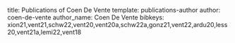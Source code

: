 title: Publications of Coen De Vente
template: publications-author
author: coen-de-vente
author_name: Coen De Vente
bibkeys: xion21,vent21,schw22,vent20,vent20a,schw22a,gonz21,vent22,ardu20,less20,vent21a,lemi22,vent18